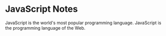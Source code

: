 # JavaScript Notes

JavaScript is the world's most popular programming language. JavaScript is the programming language of the Web.
